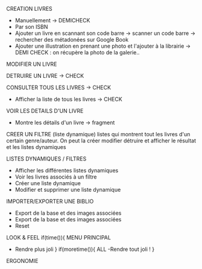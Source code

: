 CREATION LIVRES
- Manuellement -> DEMICHECK
- Par son ISBN
- Ajouter un livre en scannant son code barre
	-> scanner un code barre
	-> rechercher des métadonées sur Google Book
- Ajouter une illustration en prenant une photo et l'ajouter à la librairie -> DEMI CHECK : on récupère la photo de la galerie..

MODIFIER UN LIVRE

DETRUIRE UN LIVRE -> CHECK

CONSULTER TOUS LES LIVRES -> CHECK
- Afficher la liste de tous les livres -> CHECK

VOIR LES DETAILS D'UN LIVRE
- Montre les détails d'un livre -> fragment

CREER UN FILTRE (liste dynamique)
listes qui montrent tout les livres d'un certain genre/auteur. On peut la créer modifier détruire et afficher le résultat et les listes dynamiques

LISTES DYNAMIQUES / FILTRES
- Afficher les différentes listes dynamiques
- Voir les livres associés à un filtre
- Créer une liste dynamique
- Modifier et supprimer une liste dynamique

IMPORTER/EXPORTER UNE BIBLIO
- Export de la base et des images associées
- Export de la base et des images associées
- Reset

LOOK & FEEL
if(time()){
MENU PRINCIPAL 
- Rendre plus joli
}
if(moretime()){
ALL 
-Rendre tout joli !
}

ERGONOMIE
